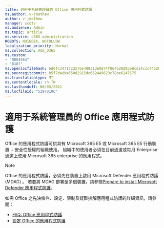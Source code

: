 ```yaml
---
title: 適用于系統管理員的 Office 應用程式防護
ms.author: v-jmathew
author: v-jmathew
manager: scotv
ms.audience: Admin
ms.topic: article
ms.service: o365-administration
ROBOTS: NOINDEX, NOFOLLOW
localization_priority: Normal
ms.collection: Adm_O365
ms.custom:
- "9004584"
- "8187"
ms.openlocfilehash: 6d0fc347172257be489313e0874f064620d93e8cd24ccc74520954e7427bcd95
ms.sourcegitcommit: b5f7da89a650d2915dc652449623c78be6247175
ms.translationtype: MT
ms.contentlocale: zh-TW
ms.lasthandoff: 08/05/2021
ms.locfileid: "53970106"
---
```

# <a name="application-guard-for-office-for-admins"></a>適用于系統管理員的 Office 應用程式防護

Office 的應用程式防護可供具有 Microsoft 365 E5 或 Microsoft 365 E5 行動裝置 + 安全性授權的組織使用。 組織中的使用者必須在目前通道或每月 Enterprise 通道上使用 Microsoft 365 enterprise 的應用程式。

> [!NOTE]
> Office 的應用程式防護，必須先在裝置上啟用 Microsoft Defender 應用程式防護 (MDAG) 。 若要將 MDAG 部署至多個裝置，請參閱[Prepare to install Microsoft Defender 應用程式防護](https://docs.microsoft.com/windows/security/threat-protection/microsoft-defender-application-guard/install-md-app-guard)。

如需 Office 之先決條件、設定、限制及疑難排解應用程式防護的詳細資訊，請參閱：

- [FAQ: Office 應用程式防護](https://support.microsoft.com/office/application-guard-for-office-9e0fb9c2-ffad-43bf-8ba3-78f785fdba46)
- [設定 Office 的應用程式防護](https://docs.microsoft.com/microsoft-365/security/office-365-security/install-app-guard)

